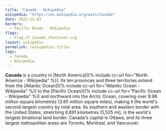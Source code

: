 ```yaml
---
title: "Canada - Wikipedia"
wikipedia: "https://en.wikipedia.org/wiki/Canada"
date: 2022-12-03
borders:
  - Pacific Ocean - Wikipedia
flags:
  - Flag_of_Canada_(Pantone).svg
layout: wikipedia
permalink: /wikipedia/:title/
tags:
  - Canada
  - Wikipedia
---
```

**Canada** is a country in [North America]({% include cc-url for="North America - Wikipedia" %}). Its ten provinces and three territories extend from the [Atlantic Ocean]({% include cc-url for="Atlantic Ocean - Wikipedia" %}) to the [Pacific Ocean]({% include cc-url for="Pacific Ocean - Wikipedia" %}) and northward into the Arctic Ocean, covering over 9.98 million square kilometres (3.85 million square miles), making it the world's second-largest country by total area. Its southern and western border with the United States, stretching 8,891 kilometres (5,525 mi), is the world's longest binational land border. Canada's capital is Ottawa, and its three largest metropolitan areas are Toronto, Montreal, and Vancouver.
